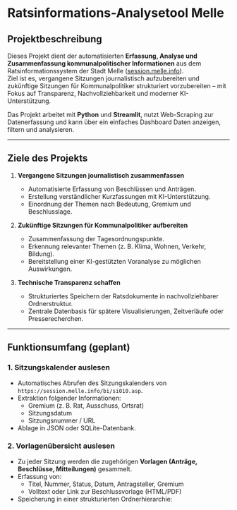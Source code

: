 # Ratsinformations-Analysetool Melle

## **Projektbeschreibung**

Dieses Projekt dient der automatisierten **Erfassung, Analyse und Zusammenfassung kommunalpolitischer Informationen** aus dem Ratsinformationssystem der Stadt Melle ([session.melle.info](https://session.melle.info/bi/info.asp)).  
Ziel ist es, vergangene Sitzungen journalistisch aufzubereiten und zukünftige Sitzungen für Kommunalpolitiker strukturiert vorzubereiten – mit Fokus auf Transparenz, Nachvollziehbarkeit und moderner KI-Unterstützung.

Das Projekt arbeitet mit **Python** und **Streamlit**, nutzt Web-Scraping zur Datenerfassung und kann über ein einfaches Dashboard Daten anzeigen, filtern und analysieren.

---

## **Ziele des Projekts**

1. **Vergangene Sitzungen journalistisch zusammenfassen**  
   - Automatisierte Erfassung von Beschlüssen und Anträgen.  
   - Erstellung verständlicher Kurzfassungen mit KI-Unterstützung.  
   - Einordnung der Themen nach Bedeutung, Gremium und Beschlusslage.

2. **Zukünftige Sitzungen für Kommunalpolitiker aufbereiten**  
   - Zusammenfassung der Tagesordnungspunkte.  
   - Erkennung relevanter Themen (z. B. Klima, Wohnen, Verkehr, Bildung).  
   - Bereitstellung einer KI-gestützten Voranalyse zu möglichen Auswirkungen.

3. **Technische Transparenz schaffen**  
   - Strukturiertes Speichern der Ratsdokumente in nachvollziehbarer Ordnerstruktur.  
   - Zentrale Datenbasis für spätere Visualisierungen, Zeitverläufe oder Presserecherchen.  

---

## **Funktionsumfang (geplant)**

### **1. Sitzungskalender auslesen**
- Automatisches Abrufen des Sitzungskalenders von  
  `https://session.melle.info/bi/si010.asp`.
- Extraktion folgender Informationen:
  - Gremium (z. B. Rat, Ausschuss, Ortsrat)
  - Sitzungsdatum
  - Sitzungsnummer / URL
- Ablage in JSON oder SQLite-Datenbank.

### **2. Vorlagenübersicht auslesen**
- Zu jeder Sitzung werden die zugehörigen **Vorlagen (Anträge, Beschlüsse, Mitteilungen)** gesammelt.  
- Erfassung von:
  - Titel, Nummer, Status, Datum, Antragsteller, Gremium  
  - Volltext oder Link zur Beschlussvorlage (HTML/PDF)
- Speicherung in einer strukturierten Ordnerhierarchie:

